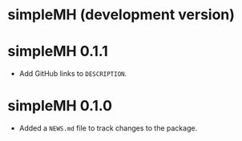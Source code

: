 # simpleMH (development version)

# simpleMH 0.1.1

* Add GitHub links to `DESCRIPTION`.

# simpleMH 0.1.0

* Added a `NEWS.md` file to track changes to the package.
